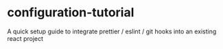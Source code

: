 # configuration-tutorial
A quick setup guide to integrate prettier / eslint / git hooks into an existing react project
